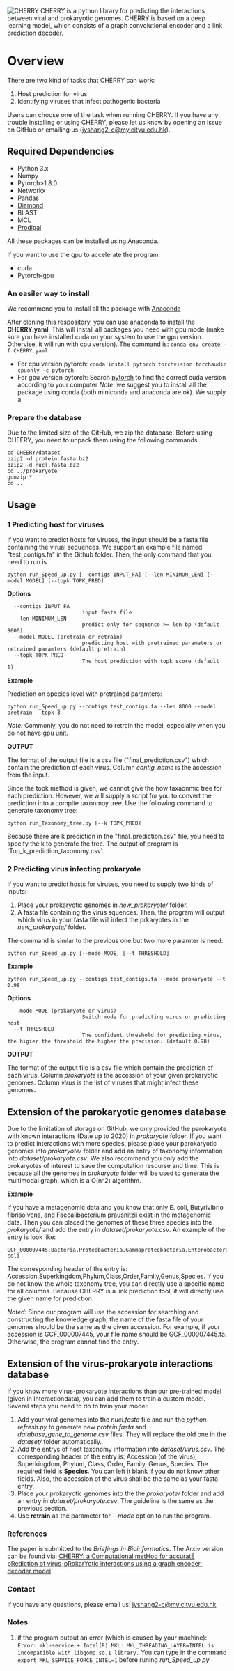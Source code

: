 ![CHERRY](logo.png)
CHERRY is a python library for predicting the interactions between viral and prokaryotic genomes. CHERRY is based on a deep learning model, which consists of a graph convolutional encoder and a link prediction decoder.

# Overview
There are two kind of tasks that CHERRY can work:
1. Host prediction for virus
2. Identifying viruses that infect pathogenic bacteria

Users can choose one of the task when running CHERRY. If you have any trouble installing or using CHERRY, please let us know by opening an issue on GitHub or emailing us (jyshang2-c@my.cityu.edu.hk).

## Required Dependencies
* Python 3.x
* Numpy
* Pytorch>1.8.0
* Networkx
* Pandas
* [Diamond](https://github.com/bbuchfink/diamond)
* BLAST
* MCL
* [Prodigal](https://github.com/hyattpd/Prodigal)

All these packages can be installed using Anaconda.

If you want to use the gpu to accelerate the program:
* cuda
* Pytorch-gpu

### An easiler way to install
We recommend you to install all the package with [Anaconda](https://anaconda.org/)

After cloning this respository, you can use anaconda to install the **CHERRY.yaml**. This will install all packages you need with gpu mode (make sure you have installed cuda on your system to use the gpu version. Othervise, it will run with cpu version). The command is: `conda env create -f CHERRY.yaml`

* For cpu version pytorch: `conda install pytorch torchvision torchaudio cpuonly -c pytorch`
* For gpu version pytorch: Search [pytorch](https://pytorch.org/) to find the correct cuda version according to your computer
*Note*: we suggest you to install all the package using conda (both miniconda and anaconda are ok). We supply a 

### Prepare the database
Due to the limited size of the GitHub, we zip the database. Before using CHEERY, you need to unpack them using the following commands.

```
cd CHEERY/dataset
bzip2 -d protein.fasta.bz2
bzip2 -d nucl.fasta.bz2
cd ../prokaryote
gunzip *
cd ..
```

## Usage
### 1 Predicting host for viruses
If you want to predict hosts for viruses, the input should be a fasta file containing the virual sequences. We support an example file named "test_contigs.fa" in the Github folder. Then, the only command that you need to run is 



    python run_Speed_up.py [--contigs INPUT_FA] [--len MINIMUM_LEN] [--model MODEL] [--topk TOPK_PRED]
    
**Options**


      --contigs INPUT_FA
                            input fasta file
      --len MINIMUM_LEN
                            predict only for sequence >= len bp (default 8000)
      --model MODEL (pretrain or retrain)
                            predicting host with pretrained parameters or retrained paramters (default pretrain)
      --topk TOPK_PRED
                            The host prediction with topk score (default 1)
               

**Example**

Prediction on species level with pretrained paramters:

    python run_Speed_up.py --contigs test_contigs.fa --len 8000 --model pretrain --topk 3
    
*Note:* Commonly, you do not need to retrain the model, especially when you do not have gpu unit. 
    
**OUTPUT**

The format of the output file is a csv file ("final_prediction.csv") which contain the prediction of each virus. Column *contig_name* is the accession from the input. 

Since the topk method is given, we cannot give the how taxaonmic tree for each prediction. However, we will supply a script for you to convert the prediction into a complte taxonmoy tree. Use the following command to generate taxonomy tree:

    python run_Taxonomy_tree.py [--k TOPK_PRED]
    
Because there are k prediction in the "final_prediction.csv" file, you need to specify the k to generate the tree. The output of program is 'Top_k_prediction_taxonomy.csv'.

### 2 Predicting virus infecting prokaryote
If you want to predict hosts for viruses, you need to supply two kinds of inputs:
1. Place your prokaryotic genomes in *new_prokaryote/* folder.
3. A fasta file containing the virus squences.
Then, the program will output which virus in your fasta file will infect the prkaryotes in the *new_prokaryote/* folder.

The command is simlar to the previous one but two more paramter is need:


    python run_Speed_up.py [--mode MODE] [--t THRESHOLD]
    
**Example**


    python run_Speed_up.py --contigs test_contigs.fa --mode prokaryote --t 0.98


**Options**


      --mode MODE (prokaryote or virus)
                            Switch mode for predicting virus or predicting host
      --t THRESHOLD
                            The confident threshold for predicting virus, the higier the threshold the higher the precision. (default 0.98)
                            
                   
**OUTPUT**

The format of the output file is a csv file which contain the prediction of each virus. Column *prokaryote* is the accession of your given prokaryotic genomes. Column *virus* is the list of viruses that might infect these genomes.



## Extension of the parokaryotic genomes database
Due to the limitation of storage on GitHub, we only provided the parokaryote with known interactions (Date up to 2020) in *prokaryote* folder. If you want to predict interactions with more species, please place your parokaryotic genomes into *prokaryote/* folder and add an entry of taxonomy information into *dataset/prokaryote.csv*. We also recommand you only add the prokaryotes of interest to save the computation resourse and time. This is because all the genomes in *prokaryote* folder will be used to generate the multimodal graph, which is a O(n^2) algorithm. 

**Example**

If you have a metagenomic data and you know that only E. coli, Butyrivibrio fibrisolvens, and Faecalibacterium prausnitzii exist in the metagenomic data. Then you can placed the genomes of these three species into the *prokaryote/* and add the entry in *dataset/prokaryote.csv*. An example of the entry is look like:


    GCF_000007445,Bacteria,Proteobacteria,Gammaproteobacteria,Enterobacterales,Enterobacteriaceae,Escherichia,Escherichia coli

The corresponding header of the entry is: Accession,Superkingdom,Phylum,Class,Order,Family,Genus,Species. If you do not know the whole taxonomy tree, you can directly use a specific name for all columns. Because CHERRY is a link prediction tool, it will directly use the given name for prediction.

*Noted:* Since our program will use the accession for searching and constructing the knowledge graph, the name of the fasta file of your genomes should be the same as the given accession. For example, if your accession is GCF_000007445, your file name should be GCF_000007445.fa. Otherwise, the program cannot find the entry. 

## Extension of the virus-prokaryote interactions database

If you know more virus-prokaryote interactions than our pre-trained model (given in Interactiondata), you can add them to train a custom model. Several steps you need to do to train your model:

1. Add your viral genomes into the *nucl.fasta* file and run the *python refresh.py* to generate new *protein.fasta* and *database_gene_to_genome.csv* files. They will replace the old one in the *dataset/* folder automatically. 
2. Add the entrys of host taxonomy information into *dataset/virus.csv*. The corresponding header of the entry is: Accession (of the virus), Superkingdom, Phylum, Class, Order, Family, Genus, Species. The required field is **Species**. You can left it blank if you do not know other fields. Also, the accession of the virus shall be the same as your fasta entry. 
3. Place your prokaryotic genomes into the the *prokaryote/* folder and add an entry in *dataset/prokaryote.csv*. The guideline is the same as the previous section.
4. Use **retrain** as the parameter for *--mode* option to run the program.


### References
The paper is submitted to the *Briefings in Bioinformatics*.
The Arxiv version can be found via: [CHERRY: a Computational metHod for accuratE pRediction of virus-pRokarYotic interactions using a graph encoder-decoder model](https://arxiv.org/abs/2201.01018)

### Contact
If you have any questions, please email us: jyshang2-c@my.cityu.edu.hk


### Notes
1. if the program output an error (which is caused by your machine):
`Error: mkl-service + Intel(R) MKL: MKL_THREADING_LAYER=INTEL is incompatible with libgomp.so.1 library.`
You can type in the command `export MKL_SERVICE_FORCE_INTEL=1` before runing *run_Speed_up.py*


